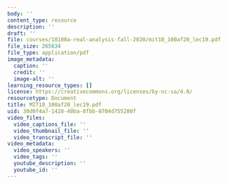 ```yaml
---
body: ''
content_type: resource
description: ''
draft: ''
file: courses/18100a-real-analysis-fall-2020/mit18_100af20_lec19.pdf
file_size: 265634
file_type: application/pdf
image_metadata:
  caption: ''
  credit: ''
  image-alt: ''
learning_resource_types: []
license: https://creativecommons.org/licenses/by-nc-sa/4.0/
resourcetype: Document
title: MIT18_100af20_lec19.pdf
uid: 30d0f4a7-1428-40ba-8fbb-0704d755280f
video_files:
  video_captions_file: ''
  video_thumbnail_file: ''
  video_transcript_file: ''
video_metadata:
  video_speakers: ''
  video_tags: ''
  youtube_description: ''
  youtube_id: ''
---
```

